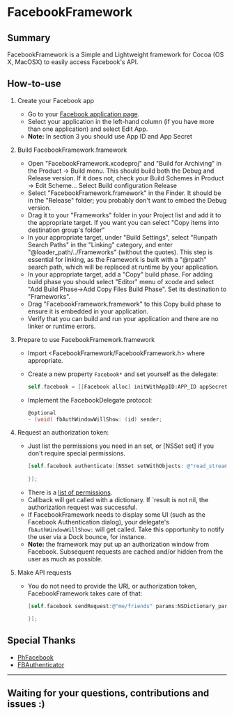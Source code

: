 FacebookFramework
=============================================================

Summary
-------

FacebookFramework is a Simple and Lightweight framework for Cocoa (OS X, MacOSX) to easily access Facebook's API.

How-to-use
----------

1. 	Create your Facebook app
	* Go to your [Facebook application page](https://developers.facebook.com/apps/).
    * Select your application in the left-hand column (if you have more than one application) and select Edit App.
    * __Note:__  In section 3 you should use App ID and App Secret	    
  
2. 	Build FacebookFramework.framework
    * Open "FacebookFramework.xcodeproj" and "Build for Archiving" in the Product -> Build menu. This should build both the Debug and Release version. If it does not, check your Build Schemes in Product -> Edit Scheme… Select Build configuration Release
    * Select "FacebookFramework.framework" in the Finder. It should be in the "Release" folder; you probably don't want to embed the Debug version.
    * Drag it to your "Frameworks" folder in your Project list and add it to the appropriate target. If you want you can select "Copy items into destination group's folder"
    * In your appropriate target, under "Build Settings", select "Runpath Search Paths" in the "Linking" category, and enter "@loader_path/../Frameworks" (without the quotes). This step is essential for linking, as the Framework is built with a "@rpath" search path, which will be replaced at runtime by your application.
    * In your appropriate target, add a "Copy" build phase. For adding build phase you should select "Editor" menu of xcode and select "Add Build Phase->Add Copy Files Build Phase".  Set its destination to "Frameworks".
    * Drag "FacebookFramework.framework" to this Copy build phase to ensure it is embedded in your application.
    * Verify that you can build and run your application and there are no linker or runtime errors.

3.  Prepare to use FacebookFramework.framework
    * Import <FacebookFramework/FacebookFramework.h> where appropriate.
    * Create a new property `Facebook*` and set yourself as the delegate:    
    
    	```objective-c
    	self.facebook = [[Facebook alloc] initWithAppID:APP_ID appSecret:APP_SECRET delegate:self];
    	```    	
    	
	* Implement the FacebookDelegate protocol:
	
		```objective-c
		@optional
		- (void) fbAuthWindowWillShow: (id) sender;
		```
	    
4.  Request an authorization token:	
	* Just list the permissions you need in an set, or [NSSet set] if you don't require special permissions.	
		```objective-c		
	    [self.facebook authenticate:[NSSet setWithObjects: @"read_stream", @"publish_stream", nil] callback:^(NSDictionary *result) {
    		
		}];
		```                    
    * There is a [list of permissions](http://developers.facebook.com/docs/authentication/permissions).
    * Callback will get called with a dictionary. If `result is not nil, the authorization request was successful.
    * If FacebookFramework needs to display some UI (such as the Facebook Authentication dialog), your delegate's `fbAuthWindowWillShow:` will get called. Take this opportunity to notify the user via a Dock bounce, for instance.
    * __Note:__ the framework may put up an authorization window from Facebook. Subsequent requests are cached and/or hidden from the user as much as possible.

5.  Make API requests

    * You do not need to provide the URL or authorization token, FacebookFramework takes care of that:
		```objective-c
		[self.facebook sendRequest:@"me/friends" params:NSDictionary_params usePostRequest:POST_OR_GET withCompletionBlock:^(NSDictionary *result) {		
		
    	}];
	    ```
    

Special Thanks
--------------

* [PhFacebook](https://github.com/philippec/PhFacebook)
* [FBAuthenticator](https://github.com/jubishop/FBAuthenticator)

----
Waiting for your questions, contributions and issues :)
----
